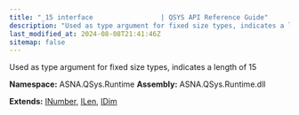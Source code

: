 ```yaml
---
title: "_15 interface                 | QSYS API Reference Guide"
description: "Used as type argument for fixed size types, indicates a length of 15  "
last_modified_at: 2024-08-08T21:41:46Z
sitemap: false
---
```


Used as type argument for fixed size types, indicates a length of 15 

**Namespace:** ASNA.QSys.Runtime
**Assembly:** ASNA.QSys.Runtime.dll

**Extends:** [INumber](/reference/runtime/qsys-runtime/i-number.html), [ILen](/reference/runtime/qsys-runtime/i-len.html), [IDim](/reference/runtime/qsys-runtime/i-dim.html)
<br>
<br>
